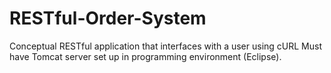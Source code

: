 # RESTful-Order-System
Conceptual RESTful application that interfaces with a user using cURL 
Must have Tomcat server set up in programming environment (Eclipse). 
